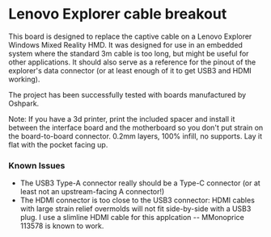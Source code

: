 # Lenovo Explorer cable breakout

This board is designed to replace the captive cable on a Lenovo Explorer Windows Mixed Reality HMD.
It was designed for use in an embedded system where the standard 3m cable is too long, but might be useful for other applications. It should also serve as a reference for the pinout of the explorer's data connector (or at least enough of it to get USB3 and HDMI working).

The project has been successfully tested with boards manufactured by Oshpark.

Note: If you have a 3d printer, print the included spacer and install it between the interface board and the motherboard so you don't put strain on the board-to-board connector. 0.2mm layers, 100% infill, no supports. Lay it flat with the pocket facing up.


### Known Issues

- The USB3 Type-A connector really should be a Type-C connector (or at least not an upstream-facing A connector!)
- The HDMI connector is too close to the USB3 connector: HDMI cables with large strain relief overmolds will not fit side-by-side with a USB3 plug. I use a slimline HDMI cable for this applcation -- MMonoprice 113578 is known to work.

